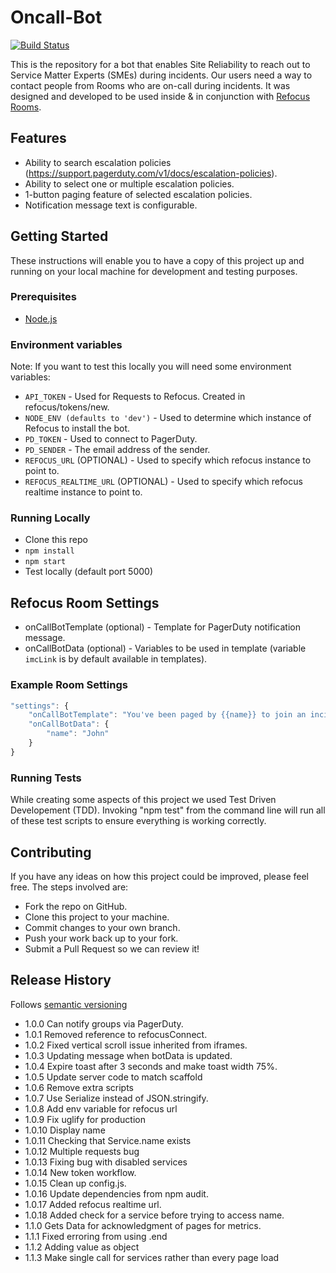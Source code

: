 # Oncall-Bot

[![Build Status](https://travis-ci.org/salesforce/refocus-bot-oncall.svg?branch=master)](https://travis-ci.org/salesforce/refocus-bot-oncall.svg)

This is the repository for a bot that enables Site Reliability to reach out to Service Matter Experts (SMEs) during incidents. Our users need a way to contact people from Rooms who are on-call during incidents. It was designed and developed to be used inside & in conjunction with [Refocus Rooms](https://github.com/salesforce/refocus).

## Features

* Ability to search escalation policies (https://support.pagerduty.com/v1/docs/escalation-policies).
* Ability to select one or multiple escalation policies.
* 1-button paging feature of selected escalation policies.
* Notification message text is configurable.

## Getting Started

These instructions will enable you to have a copy of this project up and running on your local machine for development and testing purposes.

### Prerequisites

* [Node.js](https://nodejs.org/en/)

### Environment variables

Note: If you want to test this locally you will need some environment variables:
* ```API_TOKEN``` - Used for Requests to Refocus. Created in refocus/tokens/new.
* ```NODE_ENV (defaults to 'dev')``` - Used to determine which instance of Refocus to install the bot.
* ```PD_TOKEN``` - Used to connect to PagerDuty.
* ```PD_SENDER``` - The email address of the sender.
* ```REFOCUS_URL``` (OPTIONAL) - Used to specify which refocus instance to point to.
* ```REFOCUS_REALTIME_URL``` (OPTIONAL) - Used to specify which refocus realtime instance to point to.

### Running Locally
* Clone this repo
* ```npm install```
* ```npm start```
* Test locally (default port 5000)

## Refocus Room Settings
* onCallBotTemplate (optional) - Template for PagerDuty notification message.
* onCallBotData (optional) - Variables to be used in template (variable ```imcLink``` is by default available in templates).

### Example Room Settings

```javascript
"settings": {
	"onCallBotTemplate": "You've been paged by {{name}} to join an incident room.",
	"onCallBotData": {
		"name": "John"
	}
}
```

### Running Tests
While creating some aspects of this project we used Test Driven Developement (TDD). Invoking "npm test" from the command line will run all of these test scripts to ensure everything is working correctly.


## Contributing
If you have any ideas on how this project could be improved, please feel free. The steps involved are:
* Fork the repo on GitHub.
* Clone this project to your machine.
* Commit changes to your own branch.
* Push your work back up to your fork.
* Submit a Pull Request so we can review it!

## Release History
Follows [semantic versioning](https://docs.npmjs.com/getting-started/semantic-versioning#semver-for-publishers)
* 1.0.0 Can notify groups via PagerDuty.
* 1.0.1 Removed reference to refocusConnect.
* 1.0.2 Fixed vertical scroll issue inherited from iframes.
* 1.0.3 Updating message when botData is updated.
* 1.0.4 Expire toast after 3 seconds and make toast width 75%.
* 1.0.5 Update server code to match scaffold
* 1.0.6 Remove extra scripts
* 1.0.7 Use Serialize instead of JSON.stringify.
* 1.0.8 Add env variable for refocus url
* 1.0.9 Fix uglify for production
* 1.0.10 Display name
* 1.0.11 Checking that Service.name exists
* 1.0.12 Multiple requests bug
* 1.0.13 Fixing bug with disabled services
* 1.0.14 New token workflow.
* 1.0.15 Clean up config.js.
* 1.0.16 Update dependencies from npm audit.
* 1.0.17 Added refocus realtime url.
* 1.0.18 Added check for a service before trying to access name.
* 1.1.0  Gets Data for acknowledgment of pages for metrics.
* 1.1.1 Fixed erroring from using .end
* 1.1.2 Adding value as object
* 1.1.3 Make single call for services rather than every page load
